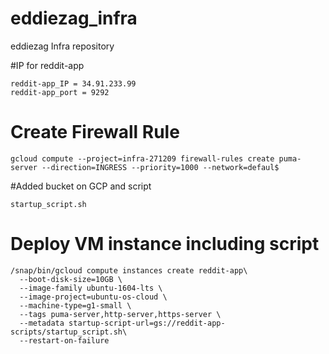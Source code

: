 # eddiezag_infra
eddiezag Infra repository

#IP for reddit-app
```
reddit-app_IP = 34.91.233.99
reddit-app_port = 9292
```

# Create Firewall Rule

```
gcloud compute --project=infra-271209 firewall-rules create puma-server --direction=INGRESS --priority=1000 --network=defaul$
```
#Added bucket on GCP and script

```
startup_script.sh
```
# Deploy VM instance including script
```
/snap/bin/gcloud compute instances create reddit-app\
  --boot-disk-size=10GB \
  --image-family ubuntu-1604-lts \
  --image-project=ubuntu-os-cloud \
  --machine-type=g1-small \
  --tags puma-server,http-server,https-server \
  --metadata startup-script-url=gs://reddit-app-scripts/startup_script.sh\
  --restart-on-failure
```
